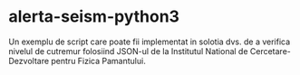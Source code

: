 # alerta-seism-python3

Un exemplu de script care poate fii implementat in solotia dvs. de a verifica nivelul de cutremur folosiind JSON-ul de la Institutul National de Cercetare-Dezvoltare pentru Fizica Pamantului.
